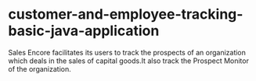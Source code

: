customer-and-employee-tracking-basic-java-application
=====================================================

Sales Encore facilitates its users to track the prospects of an organization which deals in the sales of capital goods.It also track the Prospect Monitor of the organization.
